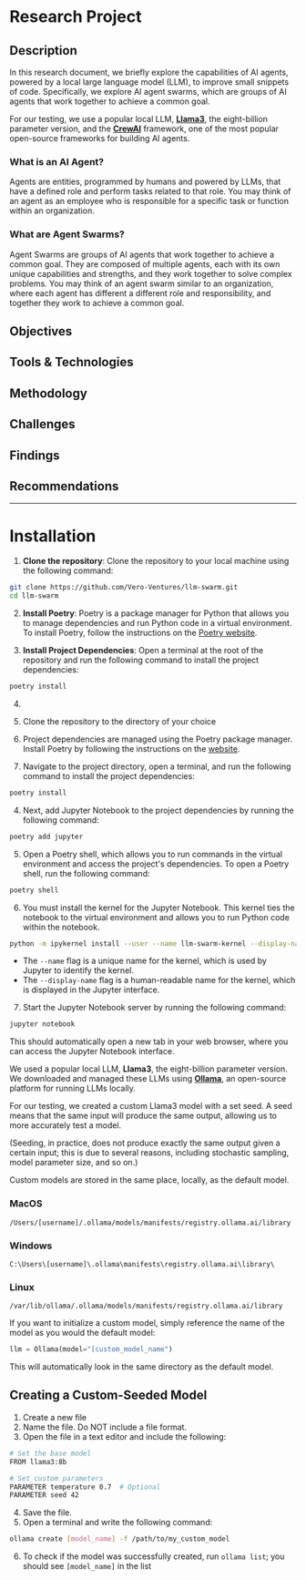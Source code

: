 # Research Project

## Description
In this research document, we briefly explore the capabilities of AI agents, powered by a local large language model (LLM), to improve small snippets of code. Specifically, we explore AI agent swarms, which are groups of AI agents that work together to achieve a common goal.

For our testing, we use a popular local LLM, [**Llama3**](https://github.com/meta-llama/llama3), the eight-billion parameter version, and the [**CrewAI**](https://www.crewai.com) framework, one of the most popular open-source frameworks for building AI agents.

### What is an AI Agent?
Agents are entities, programmed by humans and powered by LLMs, that have a defined role and perform tasks related to that role. You may think of an agent as an employee who is responsible for a specific task or function within an organization.

### What are Agent Swarms?
Agent Swarms are groups of AI agents that work together to achieve a common goal. They are composed of multiple agents, each with its own unique capabilities and strengths, and they work together to solve complex problems. You may think of an agent swarm similar to an organization, where each agent has different a different role and responsibility, and together they work to achieve a common goal.

## Objectives

## Tools & Technologies

## Methodology

## Challenges

## Findings

## Recommendations

---

# Installation

1. **Clone the repository**: Clone the repository to your local machine using the following command:

```bash
git clone https://github.com/Vero-Ventures/llm-swarm.git
cd llm-swarm
```

2. **Install Poetry**: Poetry is a package manager for Python that allows you to manage dependencies and run Python code in a virtual environment. To install Poetry, follow the instructions on the [Poetry website](https://python-poetry.org/docs/#installation).

3. **Install Project Dependencies**: Open a terminal at the root of the repository and run the following command to install the project dependencies:

```bash
poetry install
```

4.



1. Clone the repository to the directory of your choice

2. Project dependencies are managed using the Poetry package manager. Install Poetry by following the instructions on the [website](https://python-poetry.org/).

3. Navigate to the project directory, open a terminal, and run the following command to install the project dependencies:

```bash
poetry install
```

4. Next, add Jupyter Notebook to the project dependencies by running the following command:

```bash
poetry add jupyter
```

5. Open a Poetry shell, which allows you to run commands in the virtual environment and access the project's dependencies. To open a Poetry shell, run the following command:

```bash
poetry shell
```

6. You must install the kernel for the Jupyter Notebook. This kernel ties the notebook to the virtual environment and allows you to run Python code within the notebook.

```bash
python -m ipykernel install --user --name llm-swarm-kernel --display-name "LLM Swarm"
```
- The `--name` flag is a unique name for the kernel, which is used by Jupyter to identify the kernel.
- The `--display-name` flag is a human-readable name for the kernel, which is displayed in the Jupyter interface.

7. Start the Jupyter Notebook server by running the following command:

```bash
jupyter notebook
```

This should automatically open a new tab in your web browser, where you can access the Jupyter Notebook interface.








We used a popular local LLM, **Llama3**, the eight-billion parameter version. We downloaded and managed these LLMs using [**Ollama**](https://ollama.com), an open-source platform for running LLMs locally.

For our testing, we created a custom Llama3 model with a set seed. A seed means that the same input will produce the same output, allowing us to more accurately test a model.

(Seeding, in practice, does not produce exactly the same output given a certain input; this is due to several reasons, including stochastic sampling, model parameter size, and so on.)

Custom models are stored in the same place, locally, as the default model.

### MacOS

`/Users/[username]/.ollama/models/manifests/registry.ollama.ai/library`

### Windows

`C:\Users\[username]\.ollama\manifests\registry.ollama.ai\library\`

### Linux

`/var/lib/ollama/.ollama/models/manifests/registry.ollama.ai/library`

If you want to initialize a custom model, simply reference the name of the model as you would the default model:

```Python
llm = Ollama(model="[custom_model_name")
```

This will automatically look in the same directory as the default model.


## Creating a Custom-Seeded Model

1. Create a new file
2. Name the file. Do NOT include a file format.
3. Open the file in a text editor and include the following:

```bash
# Set the base model
FROM llama3:8b

# Set custom parameters
PARAMETER temperature 0.7  # Optional
PARAMETER seed 42
```

4. Save the file.
5. Open a terminal and write the following command:

```bash
ollama create [model_name] -f /path/to/my_custom_model
```

6. To check if the model was successfully created, run `ollama list`; you should see `[model_name]` in the list
